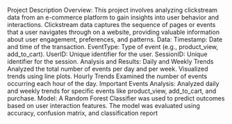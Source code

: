 Project Description
Overview:
This project involves analyzing clickstream data from an e-commerce platform to gain insights into user behavior and interactions. Clickstream data captures the sequence of pages or events that a user navigates through on a website, providing valuable information about user engagement, preferences, and patterns.
Data:
Timestamp: Date and time of the transaction.
EventType: Type of event (e.g., product_view, add_to_cart).
UserID: Unique identifier for the user.
SessionID: Unique identifier for the session.
Analysis and Results:
Daily and Weekly Trends
Analyzed the total number of events per day and per week.
Visualized trends using line plots.
Hourly Trends
Examined the number of events occurring each hour of the day.
Important Events Analysis:
Analyzed daily and weekly trends for specific events like product_view, add_to_cart, and purchase.
Model:
A Random Forest Classifier was used to predict outcomes based on user interaction features. The model was evaluated using accuracy, confusion matrix, and classification report
